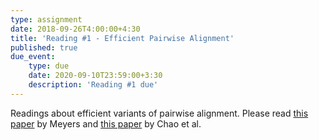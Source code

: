 ```yaml
---
type: assignment
date: 2018-09-26T4:00:00+4:30
title: 'Reading #1 - Efficient Pairwise Alignment'
published: true
due_event: 
    type: due
    date: 2020-09-10T23:59:00+3:30
    description: 'Reading #1 due'
---
```

Readings about efficient variants of pairwise alignment.  Please read 
[this paper](https://rob-p.github.io/CMSC8585D_F20/static_files/readings/meyers_86.pdf) by Meyers and
[this paper](https://rob-p.github.io/CMSC8585D_F20/static_files/readings/chao_92.pdf) by Chao et al.

